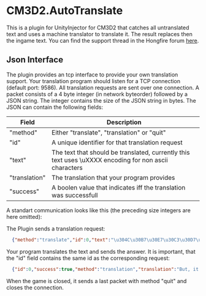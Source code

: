 # CM3D2.AutoTranslate
This is a plugin for UnityInjector for CM3D2 that catches all untranslated text and uses a machine translator to translate it. The result replaces then the ingame text. You can find the support thread in the Hongfire forum [here](http://www.hongfire.com/forum/forum/hentai-lair/hf-modding-translation/custom-maid-3d-2-mods/5756478-plugin-automatic-google-translate-v1-1-0).

## Json Interface
The plugin provides an tcp interface to provide your own translation support. Your translation program should listen for a TCP connection (default port: 9586). All translation requests are sent over one connection.
A packet consists of a 4 byte integer (in network byteorder) followed by a JSON string. The integer contains the size of the JSON string in bytes.
The JSON can contain the following fields:

Field | Description
----- | -----------
"method" | Either "translate", "translation" or "quit"
"id" | A unique identifier for that translation request
"text" | The text that should be translated, currently this text uses \uXXXX encoding for non ascii characters
"translation" | The translation that your program provides
"success" | A boolen value that indicates iff the translation was successfull


A standart communication looks like this (the preceding size integers are here omitted):

The Plugin sends a translation request:
  ```JSON
    {"method":"translate","id":0,"text":"\u304C\u30B7\u30E7\u30C3\u30D7\u306B\u8FFD\u52A0\u3055\u308C\u307E\u3057\u305F\u3002"}
  ```
Your program translates the text and sends the answer. It is important, that the "id" field contains the same id as the corresponding request:
  ```JSON
    {"id":0,"success":true,"method":"translation","translation":"But, it was added to a shop."}
  ```
When the game is closed, it sends a last packet with method "quit" and closes the connection.
